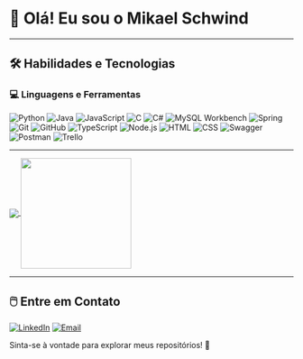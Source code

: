 <!--
**mikaelsfm/mikaelsfm** is a ✨ _special_ ✨ repository because its `README.md` (this file) appears on your GitHub profile.

Here are some ideas to get you started:

- 🔭 I’m currently working on ...
- 🌱 I’m currently learning ...
- 👯 I’m looking to collaborate on ...
- 🤔 I’m looking for help with ...
- 💬 Ask me about ...
- 📫 How to reach me: ...
- 😄 Pronouns: ...
- ⚡ Fun fact: ...
-->

# 👋 Olá! Eu sou o Mikael Schwind
---
## 🛠️ Habilidades e Tecnologias  

### 💻 Linguagens e Ferramentas
![Python](https://img.shields.io/badge/Python-3776AB?style=for-the-badge&logo=python&logoColor=white)  ![Java](https://img.shields.io/badge/Java-ED8B00?style=for-the-badge&logo=java&logoColor=white)  ![JavaScript](https://img.shields.io/badge/JavaScript-F7DF1E?style=for-the-badge&logo=javascript&logoColor=black)  ![C](https://img.shields.io/badge/C-A8B9CC?style=for-the-badge&logo=c&logoColor=white)  ![C#](https://img.shields.io/badge/C%23-239120?style=for-the-badge&logo=c-sharp&logoColor=white) ![MySQL Workbench](https://img.shields.io/badge/MySQL_Workbench-00758F?style=for-the-badge&logo=mysql&logoColor=white) ![Spring](https://img.shields.io/badge/Spring-6DB33F?style=for-the-badge&logo=spring&logoCo\\\\\\\\\\\\\\\\\\\\\\\\\\\\\\\\\\\\\\\\\\\\\\\\\\\\\\\\\\\\\\\\\\\\\\\\\\\\\\\\\\\\\\\\\\\\\\\\\\\\\\\\\\\\\\\\\\\\\\\\\\\\\\\\\\\\\\\\\\\\\\\\\\\\\\\\\\\\\\\\\\\\\\\\\\\\\\\\\\\\\\\\\\\\\\\\\\\\\\\\\\\\\\\\\\\\\\\\\\\\\\\\\\\\\\\\\\\\\\\\\\\\\\\\\\\\\\\\\\\\\\\\\\\\\\\\\\\\\\\\\\\\\\\\\\\\\\\\\\\\\\\\\\\\\\\\\\\\\\\\\\\\\\\\\\\\\\\\\\\\\\\\\\\\\\\\\\\\\\lor=white)  ![Git](https://img.shields.io/badge/Git-F05032?style=for-the-badge&logo=git&logoColor=white)  ![GitHub](https://img.shields.io/badge/GitHub-181717?style=for-the-badge&logo=github&logoColor=white) ![TypeScript](https://img.shields.io/badge/TypeScript-3178C6?style=for-the-badge&logo=typescript&logoColor=white)  ![Node.js](https://img.shields.io/badge/Node.js-339933?style=for-the-badge&logo=nodedotjs&logoColor=white)  ![HTML](https://img.shields.io/badge/HTML-E34F26?style=for-the-badge&logo=html5&logoColor=white)  ![CSS](https://img.shields.io/badge/CSS-1572B6?style=for-the-badge&logo=css3&logoColor=white)  ![Swagger](https://img.shields.io/badge/Swagger-85EA2D?style=for-the-badge&logo=swagger&logoColor=black)  ![Postman](https://img.shields.io/badge/Postman-FF6C37?style=for-the-badge&logo=postman&logoColor=white)  ![Trello](https://img.shields.io/badge/Trello-0052CC?style=for-the-badge&logo=trello&logoColor=white)


---

<a href="https://github.com/mikaelsfm/github-readme-stats">
  <img align="center" src="https://github-readme-stats.vercel.app/api?username=mikaelsfm&theme=midnight-purple&show_icons=true&hide_border=false&count_private=true" />
</a>
<a href="https://github.com/mikaelsfm">
  <img align="center"  height= "196px" src="https://github-readme-stats.vercel.app/api/top-langs/?username=mikaelsfm&theme=midnight-purple&show_icons=true&hide_border=false&layout=compact" />
</a>

---

## 🖱️ Entre em Contato  

[![LinkedIn](https://img.shields.io/badge/LinkedIn-0077B5?style=for-the-badge&logo=linkedin&logoColor=white)](https://www.linkedin.com/in/mikaelsfm/)  [![Email](https://img.shields.io/badge/Email-D14836?style=for-the-badge&logo=gmail&logoColor=white)](mailto:mikael.mesquita@gmail.com)

Sinta-se à vontade para explorar meus repositórios! 🚀
